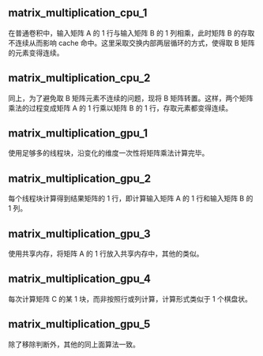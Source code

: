 ## matrix_multiplication_cpu_1
在普通卷积中，输入矩阵 A 的 1 行与输入矩阵 B 的 1 列相乘，此时矩阵 B 的存取不连续从而影响 cache 命中。这里采取交换内部两层循环的方式，使得取 B 矩阵的元素变得连续。

## matrix_multiplication_cpu_2
同上，为了避免取 B 矩阵元素不连续的问题，现将 B 矩阵转置。这样，两个矩阵乘法的过程变成矩阵 A 的 1 行乘以矩阵 B 的 1 行，存取元素都变得连续。

## matrix_multiplication_gpu_1
使用足够多的线程块，沿变化的维度一次性将矩阵乘法计算完毕。

## matrix_multiplication_gpu_2 
每个线程块计算得到结果矩阵的 1 行，即计算输入矩阵 A 的 1 行和输入矩阵 B 的 1 列。   

## matrix_multiplication_gpu_3
使用共享内存，将矩阵 A 的 1 行放入共享内存中，其他的类似。

## matrix_multiplication_gpu_4
每次计算矩阵 C 的某 1 块，而非按照行或列计算，计算形式类似于 1 个棋盘状。

## matrix_multiplication_gpu_5
除了移除判断外，其他的同上面算法一致。
